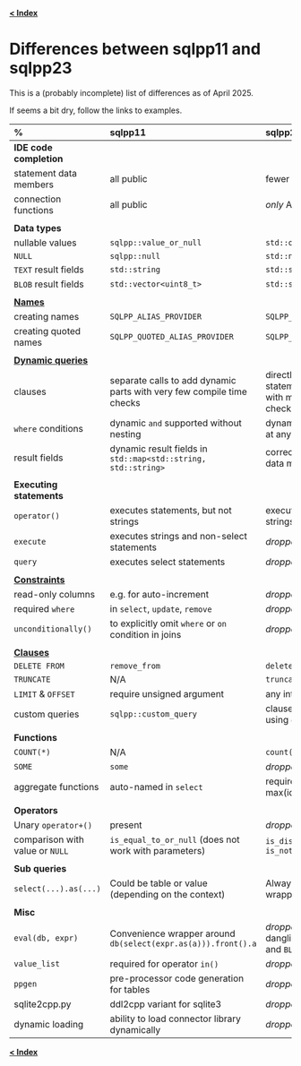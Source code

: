 [**\< Index**](README.md)

# Differences between sqlpp11 and sqlpp23

This is a (probably incomplete) list of differences as of April 2025.

If seems a bit dry, follow the links to examples.

| % | sqlpp11 | sqlpp23 |
| :------------- | :------------- | :----- |
| **IDE code completion** | | |
| statement data members | all public | fewer and private (less noisy) |
| connection functions | all public | *only* API public (less noisy) |
| | | |
| **Data types** | | |
| nullable values | `sqlpp::value_or_null` | `std::optional` |
| `NULL` | `sqlpp::null` | `std::nullopt` |
| `TEXT` result fields | `std::string` | `std::string_view` |
| `BLOB` result fields | `std::vector<uint8_t>` | `std::span<uint8_t>` |
| | | |
| [**Names**](tony_tables/names.md) | | |
| creating names | `SQLPP_ALIAS_PROVIDER` | `SQLPP_CREATE_NAME_TAG` |
| creating quoted names | `SQLPP_QUOTED_ALIAS_PROVIDER` | `SQLPP_CREATE_QUOTED_NAME_TAG` |
| | | |
| [**Dynamic queries**](tony_tables/dynamic_queries.md) | | |
| clauses | separate calls to add dynamic parts with very few compile time checks | directly embedded in statement using `dynamic()` with many compile time checks |
| `where` conditions | dynamic `and` supported without nesting | dynamic `and` and `or` supported at any nesting level |
| result fields | dynamic result fields in `std::map<std::string, std::string>` | correctly typed and named data members of result rows |
| | | |
| **Executing statements** | | |
| `operator()` | executes statements, but not strings | executes statements and strings |
| `execute` | executes strings and non-select statements | *dropped* |
| `query` | executes select statements | *dropped* |
| | | |
| [**Constraints**](tony_tables/constraints.md) | | |
| read-only columns  | e.g. for auto-increment | *dropped* |
| required `where`  | in `select`, `update`, `remove` | *dropped* |
| `unconditionally()`  | to explicitly omit `where` or `on` condition in joins | *dropped* |
| | | |
| [**Clauses**](tony_tables/clauses.md) | | |
| `DELETE FROM`  | `remove_from` | `delete_from` |
| `TRUNCATE`  | N/A | `truncate` |
| `LIMIT` & `OFFSET`  | require unsigned argument | any integer argument |
| custom queries  | `sqlpp::custom_query` | clauses can be concatenated using `operator<<` |
| | | |
| **Functions** | | |
| `COUNT(*)` | N/A | `count(sqlpp::star)` |
| `SOME` | `some` | *dropped* (use `any`) |
| aggregate functions | auto-named in `select` | require explicit names, e.g. max(id).as(sqlpp::alias::max_) |
| | | |
| **Operators** | | |
| Unary `operator+()` | present | *dropped* |
| comparison with value or `NULL` | `is_equal_to_or_null` (does not work with parameters) | `is_distinct_from` and `is_not_distinct_from` |
| | | |
| **Sub queries** | | |
| `select(...).as(...)` | Could be table or value (depending on the context) | Always a table unless wrapped by `value()` |
| | | |
| **Misc** | | |
| `eval(db, expr)` | Convenience wrapper around `db(select(expr.as(a))).front().a` | *dropped* (could lead to dangling references, see `TEXT` and `BLOB`) |
| `value_list` | required for operator `in()` | *dropped* |
| `ppgen` | pre-processor code generation for tables | *dropped* |
| sqlite2cpp.py | ddl2cpp variant for sqlite3 | *dropped* |
| dynamic loading | ability to load connector library dynamically | *dropped* (was unmaintained) |

[**\< Index**](README.md)

